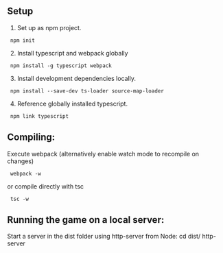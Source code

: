 ## Setup
1. Set up as npm project.
```
 npm init
```
2. Install typescript and webpack globally
```
 npm install -g typescript webpack
```
3. Install development dependencies locally.
``` 
 npm install --save-dev ts-loader source-map-loader
```
4. Reference globally installed typescript.
```
 npm link typescript
```
## Compiling:
Execute webpack (alternatively enable watch mode to recompile on changes) 
```
 webpack -w
```

or compile directly with tsc 
```
 tsc -w
```

## Running the game on a local server:
Start a server in the dist folder using http-server from Node:
 cd dist/
 http-server

